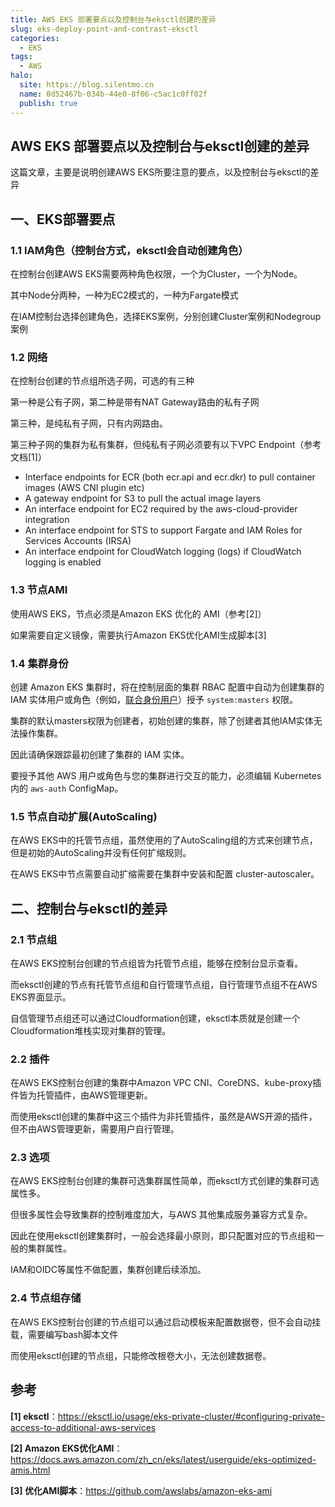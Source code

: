 ```yaml
---
title: AWS EKS 部署要点以及控制台与eksctl创建的差异
slug: eks-deploy-point-and-contrast-eksctl
categories:
  - EKS
tags:
  - AWS
halo:
  site: https://blog.silentmo.cn
  name: 0d52467b-034b-44e0-8f06-c5ac1c0ff02f
  publish: true
---
```


## AWS EKS 部署要点以及控制台与eksctl创建的差异

这篇文章，主要是说明创建AWS EKS所要注意的要点，以及控制台与eksctl的差异

## 一、EKS部署要点

### 1.1 IAM角色（控制台方式，eksctl会自动创建角色）

在控制台创建AWS EKS需要两种角色权限，一个为Cluster，一个为Node。

其中Node分两种，一种为EC2模式的，一种为Fargate模式

在IAM控制台选择创建角色，选择EKS案例，分别创建Cluster案例和Nodegroup案例




### 1.2 网络

在控制台创建的节点组所选子网，可选的有三种

第一种是公有子网，第二种是带有NAT Gateway路由的私有子网

第三种，是纯私有子网，只有内网路由。

第三种子网的集群为私有集群，但纯私有子网必须要有以下VPC Endpoint（参考文档[1]）

- Interface endpoints for ECR (both ecr.api and ecr.dkr) to pull container images (AWS CNI plugin etc)
- A gateway endpoint for S3 to pull the actual image layers
- An interface endpoint for EC2 required by the aws-cloud-provider integration
- An interface endpoint for STS to support Fargate and IAM Roles for Services Accounts (IRSA)
- An interface endpoint for CloudWatch logging (logs) if CloudWatch logging is enabled

### 1.3 节点AMI

使用AWS EKS，节点必须是Amazon EKS 优化的 AMI（参考[2]）

如果需要自定义镜像，需要执行Amazon EKS优化AMI生成脚本[3]

### 1.4 集群身份

创建 Amazon EKS 集群时，将在控制层面的集群 RBAC 配置中自动为创建集群的 IAM 实体用户或角色（例如，[联合身份用户](https://docs.aws.amazon.com/IAM/latest/UserGuide/id_roles_providers.html)）授予 `system:masters` 权限。

集群的默认masters权限为创建者，初始创建的集群，除了创建者其他IAM实体无法操作集群。

因此请确保跟踪最初创建了集群的 IAM 实体。

要授予其他 AWS 用户或角色与您的集群进行交互的能力，必须编辑 Kubernetes 内的 `aws-auth` ConfigMap。

### 1.5 节点自动扩展(AutoScaling)

在AWS EKS中的托管节点组，虽然使用的了AutoScaling组的方式来创建节点，但是初始的AutoScaling并没有任何扩缩规则。

在AWS EKS中节点需要自动扩缩需要在集群中安装和配置 cluster-autoscaler。

## 二、控制台与eksctl的差异

### 2.1 节点组

在AWS EKS控制台创建的节点组皆为托管节点组，能够在控制台显示查看。

而eksctl创建的节点有托管节点组和自行管理节点组，自行管理节点组不在AWS EKS界面显示。

自信管理节点组还可以通过Cloudformation创建，eksctl本质就是创建一个Cloudformation堆栈实现对集群的管理。

### 2.2 插件

在AWS EKS控制台创建的集群中Amazon VPC CNI、CoreDNS、kube-proxy插件皆为托管插件，由AWS管理更新。

而使用eksctl创建的集群中这三个插件为非托管插件，虽然是AWS开源的插件，但不由AWS管理更新，需要用户自行管理。

### 2.3 选项

在AWS EKS控制台创建的集群可选集群属性简单，而eksctl方式创建的集群可选属性多。

但很多属性会导致集群的控制难度加大，与AWS 其他集成服务兼容方式复杂。

因此在使用eksctl创建集群时，一般会选择最小原则，即只配置对应的节点组和一般的集群属性。

IAM和OIDC等属性不做配置，集群创建后续添加。

### 2.4 节点组存储

在AWS EKS控制台创建的节点组可以通过启动模板来配置数据卷，但不会自动挂载，需要编写bash脚本文件

而使用eksctl创建的节点组，只能修改根卷大小，无法创建数据卷。

## 参考

**[1] eksctl**：https://eksctl.io/usage/eks-private-cluster/#configuring-private-access-to-additional-aws-services

**[2] Amazon EKS优化AMI**：https://docs.aws.amazon.com/zh_cn/eks/latest/userguide/eks-optimized-amis.html

**[3] 优化AMI脚本**：https://github.com/awslabs/amazon-eks-ami
